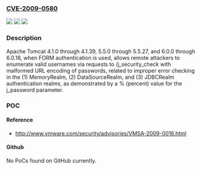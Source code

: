 ### [CVE-2009-0580](https://cve.mitre.org/cgi-bin/cvename.cgi?name=CVE-2009-0580)
![](https://img.shields.io/static/v1?label=Product&message=n%2Fa&color=blue)
![](https://img.shields.io/static/v1?label=Version&message=%3D%20n%2Fa%20&color=brighgreen)
![](https://img.shields.io/static/v1?label=Vulnerability&message=n%2Fa&color=brighgreen)

### Description

Apache Tomcat 4.1.0 through 4.1.39, 5.5.0 through 5.5.27, and 6.0.0 through 6.0.18, when FORM authentication is used, allows remote attackers to enumerate valid usernames via requests to /j_security_check with malformed URL encoding of passwords, related to improper error checking in the (1) MemoryRealm, (2) DataSourceRealm, and (3) JDBCRealm authentication realms, as demonstrated by a % (percent) value for the j_password parameter.

### POC

#### Reference
- http://www.vmware.com/security/advisories/VMSA-2009-0016.html

#### Github
No PoCs found on GitHub currently.

